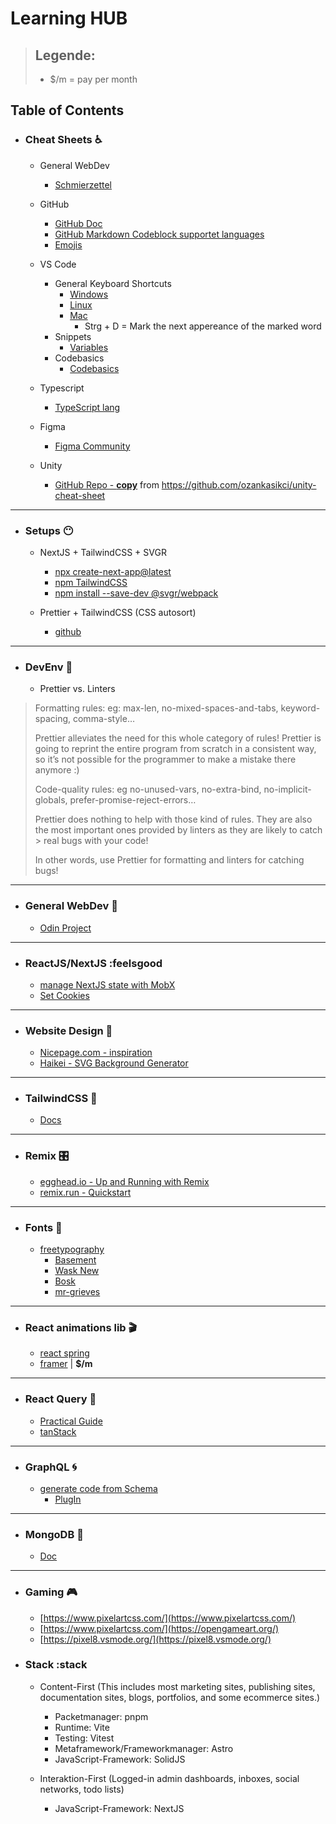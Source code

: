 # **Learning HUB**
> ## Legende:
> - $/m = pay per month

## Table of Contents
- ### **Cheat Sheets** :wheelchair:
  - General WebDev
    - [Schmierzettel](https://github.com/MaalRocks/Ressourcen/blob/main/webDev.md)
    
  - GitHub
    - [GitHub Doc](https://docs.github.com/en/get-started/writing-on-github/getting-started-with-writing-and-formatting-on-github/basic-writing-and-formatting-syntax)
    - [GitHub Markdown Codeblock supportet languages](https://github.com/github/linguist/blob/master/lib/linguist/languages.yml)
    - [Emojis](https://github.com/ikatyang/emoji-cheat-sheet/blob/master/README.md)

  - VS Code
    - General Keyboard Shortcuts
      - [Windows](https://code.visualstudio.com/shortcuts/keyboard-shortcuts-windows.pdf)
      - [Linux](https://code.visualstudio.com/shortcuts/keyboard-shortcuts-linux.pdf)
      - [Mac](https://code.visualstudio.com/shortcuts/keyboard-shortcuts-macos.pdf)
        - Strg + D = Mark the next appereance of the marked word
    - Snippets
      - [Variables](https://code.visualstudio.com/docs/editor/userdefinedsnippets#_variables)
    - Codebasics
      - [Codebasics](https://code.visualstudio.com/docs/editor/codebasics)
  
  - Typescript
    - [TypeScript lang](https://www.typescriptlang.org/cheatsheets)

  - Figma
    - [Figma Community](https://www.figma.com/community/file/956945873510691309)
    
  - Unity
    - [GitHub Repo - **copy**](https://github.com/MaalRocks/Unity_CheatSheet) from https://github.com/ozankasikci/unity-cheat-sheet

---

- ### **Setups** :no_mouth:
  - NextJS + TailwindCSS + SVGR
    - [npx create-next-app@latest](https://nextjs.org/docs/getting-started)
    - [npm TailwindCSS](https://tailwindcss.com/docs/guides/nextjs)
    - [npm install --save-dev @svgr/webpack](https://react-svgr.com/docs/next/)
    
  - Prettier + TailwindCSS (CSS autosort)
    - [github](https://github.com/tailwindlabs/prettier-plugin-tailwindcss)

---


- ### **DevEnv** :hear_no_evil:
  - Prettier vs. Linters
>  Formatting rules: eg: max-len, no-mixed-spaces-and-tabs, keyword-spacing, comma-style…
>
> Prettier alleviates the need for this whole category of rules! Prettier is going to reprint the entire program from scratch in a consistent 
> way, so it’s not possible for the programmer to make a mistake there anymore :)
>
> Code-quality rules: eg no-unused-vars, no-extra-bind, no-implicit-globals, prefer-promise-reject-errors…
>
> Prettier does nothing to help with those kind of rules. They are also the most important ones provided by linters as they are likely to catch > real bugs with your code!
>
> In other words, use Prettier for formatting and linters for catching bugs!
>    


---


- ### **General WebDev** :anger:
  - [Odin Project](https://www.theodinproject.com/paths/foundations/courses/foundations)

---

- ### **ReactJS/NextJS** 	:feelsgood
  - [manage NextJS state with MobX](https://dev.to/ivandotv/mobx-server-side-rendering-with-next-js-4m18)
  - [Set Cookies](https://maxschmitt.me/posts/next-js-cookies/)
  
---  
  
- ### **Website Design** 🥋
  - [Nicepage.com - inspiration](https://nicepage.com/de/website-design)
  - [Haikei - SVG Background Generator](https://app.haikei.app/)
 
--- 
 
- ### **TailwindCSS** 🌈
  - [Docs](https://tailwindcss.com/docs/aspect-ratio)

---


- ### **Remix** 🎛️
  - [egghead.io - Up and Running with Remix](https://egghead.io/courses/up-and-running-with-remix-b82b6bb6)
  - [remix.run - Quickstart](https://remix.run/docs/en/v1/tutorials/blog#quickstart)

---
  
  
- ### **Fonts** 📄
  - [freetypography](freetypography.com/)
    - [Basement](https://freetypography.com/2020/05/02/free-font-basement/)
    - [Wask New](https://freetypography.com/2015/09/06/free-font-wask-new/)
    - [Bosk](https://freetypography.com/2017/10/08/free-font-bosk/)
    - [mr-grieves](https://freetypography.com/2018/09/16/free-font-mr-grieves/)

---

- ### **React animations lib** 🎬
  - [react spring](https://github.com/pmndrs/react-spring)
  - [framer](https://github.com/framer/motion/tree/main/packages/framer-motion) | **$/m**
 
---
 
- ### **React Query** 📯
  - [Practical Guide](https://tkdodo.eu/blog/practical-react-query)   
  - [tanStack](https://tanstack.com/)

---

- ### **GraphQL** 🌀
  - [generate code from Schema](https://www.graphql-code-generator.com/)
    - [PlugIn](https://www.graphql-code-generator.com/plugins/typescript/typescript-react-query)
    
---

- ### **MongoDB** 🐍
  - [Doc](https://www.mongodb.com/docs/)
    
---  
    
- ### **Gaming** 🎮
  - [https://www.pixelartcss.com/](https://www.pixelartcss.com/)
  - [https://www.pixelartcss.com/](https://opengameart.org/)
  - [https://pixel8.vsmode.org/](https://pixel8.vsmode.org/)
  

- ### **Stack** :stack
  - Content-First (This includes most marketing sites, publishing sites, documentation sites, blogs, portfolios, and some ecommerce sites.)
    - Packetmanager: pnpm
    - Runtime: Vite
    - Testing: Vitest
    - Metaframework/Frameworkmanager: Astro
    - JavaScript-Framework: SolidJS

  - Interaktion-First (Logged-in admin dashboards, inboxes, social networks, todo lists)
    - JavaScript-Framework: NextJS

